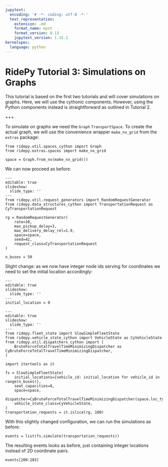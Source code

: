 ```yaml
---
jupytext:
  encoding: '# -*- coding: utf-8 -*-'
  text_representation:
    extension: .md
    format_name: myst
    format_version: 0.13
    jupytext_version: 1.15.2
kernelspec:
  language: python
---
```


# RidePy Tutorial 3: Simulations on Graphs
This tutorial is based on the first two tutorials and will cover simulations on graphs.
Here, we will use the cythonic components. However, using the Python components instead is straightforward as outlined in Tutorial 2.

+++

To simulate on graphs we need the `Graph` `TransportSpace`. To create the actual graph, we will use the convenience wrapper `make_nx_grid` from the `extras` package:

```{code-cell} ipython3
from ridepy.util.spaces_cython import Graph
from ridepy.extras.spaces import make_nx_grid

space = Graph.from_nx(make_nx_grid())
```

We can now proceed as before:

```{code-cell} ipython3
---
editable: true
slideshow:
  slide_type: ''
---
from ridepy.util.request_generators import RandomRequestGenerator
from ridepy.data_structures_cython import TransportationRequest as CyTransportationRequest

rg = RandomRequestGenerator(
    rate=10,
    max_pickup_delay=3,
    max_delivery_delay_rel=1.9,
    space=space,
    seed=42,
    request_class=CyTransportationRequest
)

n_buses = 50
```

Slight change: as we now have integer node ids serving for coordinates we need to set the initial location accordingly:

```{code-cell} ipython3
---
editable: true
slideshow:
  slide_type: ''
---
initial_location = 0
```

```{code-cell} ipython3
---
editable: true
slideshow:
  slide_type: ''
---
from ridepy.fleet_state import SlowSimpleFleetState
from ridepy.vehicle_state_cython import VehicleState as CyVehicleState
from ridepy.util.dispatchers_cython import (
    BruteForceTotalTravelTimeMinimizingDispatcher as CyBruteForceTotalTravelTimeMinimizingDispatcher,
)

import itertools as it

fs = SlowSimpleFleetState(
    initial_locations={vehicle_id: initial_location for vehicle_id in range(n_buses)},
    seat_capacities=8,
    space=space,
    dispatcher=CyBruteForceTotalTravelTimeMinimizingDispatcher(space.loc_type),
    vehicle_state_class=CyVehicleState,
)
transportation_requests = it.islice(rg, 100)
```

With this slightly changed configuration, we can run the simulations as before:

```{code-cell} ipython3
events = list(fs.simulate(transportation_requests))
```

The resulting events looks as before, just containing integer locations instead of 2D coordinate pairs.

```{code-cell} ipython3
events[200:203]
```

```{code-cell} ipython3

```
